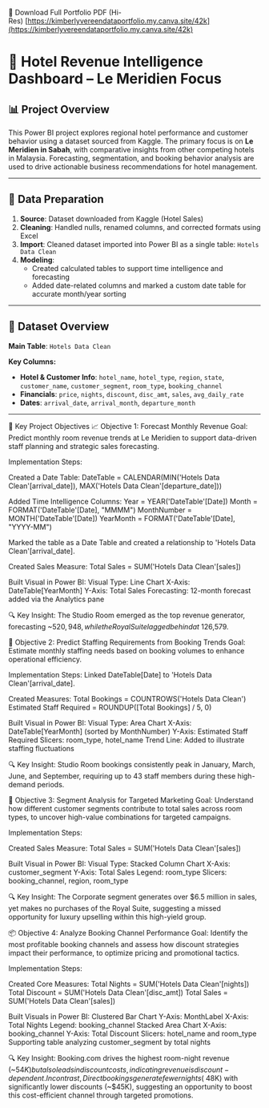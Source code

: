 🔗 Download Full Portfolio PDF (Hi-Res) [https://kimberlyvereendataportfolio.my.canva.site/42k](https://kimberlyvereendataportfolio.my.canva.site/42k)


# 🏨 Hotel Revenue Intelligence Dashboard – Le Meridien Focus

## 📊 Project Overview
This Power BI project explores regional hotel performance and customer behavior using a dataset sourced from Kaggle. The primary focus is on **Le Meridien in Sabah**, with comparative insights from other competing hotels in Malaysia. Forecasting, segmentation, and booking behavior analysis are used to drive actionable business recommendations for hotel management.

---

## 🧹 Data Preparation

1. **Source**: Dataset downloaded from Kaggle (Hotel Sales)
2. **Cleaning**: Handled nulls, renamed columns, and corrected formats using Excel
3. **Import**: Cleaned dataset imported into Power BI as a single table: `Hotels Data Clean`
4. **Modeling**:
   - Created calculated tables to support time intelligence and forecasting
   - Added date-related columns and marked a custom date table for accurate month/year sorting

---

## 📁 Dataset Overview

**Main Table**: `Hotels Data Clean`

**Key Columns:**

- **Hotel & Customer Info**: `hotel_name`, `hotel_type`, `region`, `state`, `customer_name`, `customer_segment`, `room_type`, `booking_channel`
- **Financials**: `price`, `nights`, `discount`, `disc_amt`, `sales`, `avg_daily_rate`
- **Dates**: `arrival_date`, `arrival_month`, `departure_month`

---
🎯 Key Project Objectives
📈 Objective 1: Forecast Monthly Revenue
Goal: Predict monthly room revenue trends at Le Meridien to support data-driven staff planning and strategic sales forecasting.

Implementation Steps:

Created a Date Table:
DateTable = 
CALENDAR(MIN('Hotels Data Clean'[arrival_date]), MAX('Hotels Data Clean'[departure_date]))

Added Time Intelligence Columns:
Year = YEAR('DateTable'[Date])
Month = FORMAT('DateTable'[Date], "MMMM")
MonthNumber = MONTH('DateTable'[Date])
YearMonth = FORMAT('DateTable'[Date], "YYYY-MM")

Marked the table as a Date Table and created a relationship to 'Hotels Data Clean'[arrival_date].

Created Sales Measure:
Total Sales = SUM('Hotels Data Clean'[sales])

Built Visual in Power BI:
Visual Type: Line Chart
X-Axis: DateTable[YearMonth]
Y-Axis: Total Sales
Forecasting: 12-month forecast added via the Analytics pane

🔍 Key Insight:
The Studio Room emerged as the top revenue generator, forecasting ~$520,948, while the Royal Suite lagged behind at ~$126,579.

👥 Objective 2: Predict Staffing Requirements from Booking Trends
Goal: Estimate monthly staffing needs based on booking volumes to enhance operational efficiency.

Implementation Steps:
Linked DateTable[Date] to 'Hotels Data Clean'[arrival_date].

Created Measures:
Total Bookings = COUNTROWS('Hotels Data Clean')
Estimated Staff Required = ROUNDUP([Total Bookings] / 5, 0)

Built Visual in Power BI:
Visual Type: Area Chart
X-Axis: DateTable[YearMonth] (sorted by MonthNumber)
Y-Axis: Estimated Staff Required
Slicers: room_type, hotel_name
Trend Line: Added to illustrate staffing fluctuations

🔍 Key Insight:
Studio Room bookings consistently peak in January, March, June, and September, requiring up to 43 staff members during these high-demand periods.

🧭 Objective 3: Segment Analysis for Targeted Marketing
Goal: Understand how different customer segments contribute to total sales across room types, to uncover high-value combinations for targeted campaigns.

Implementation Steps:

Created Sales Measure:
Total Sales = SUM('Hotels Data Clean'[sales])

Built Visual in Power BI:
Visual Type: Stacked Column Chart
X-Axis: customer_segment
Y-Axis: Total Sales
Legend: room_type
Slicers: booking_channel, region, room_type

🔍 Key Insight:
The Corporate segment generates over $6.5 million in sales, yet makes no purchases of the Royal Suite, suggesting a missed opportunity for luxury upselling within this high-yield group.

📦 Objective 4: Analyze Booking Channel Performance
Goal: Identify the most profitable booking channels and assess how discount strategies impact their performance, to optimize pricing and promotional tactics.

Implementation Steps:

Created Core Measures:
Total Nights = SUM('Hotels Data Clean'[nights])
Total Discount = SUM('Hotels Data Clean'[disc_amt])
Total Sales = SUM('Hotels Data Clean'[sales])

Built Visuals in Power BI:
Clustered Bar Chart
Y-Axis: MonthLabel
X-Axis: Total Nights
Legend: booking_channel
Stacked Area Chart
X-Axis: booking_channel
Y-Axis: Total Discount
Slicers: hotel_name and room_type
Supporting table analyzing customer_segment by total nights

🔍 Key Insight:
Booking.com drives the highest room-night revenue (~$54K) but also leads in discount costs, indicating revenue is discount-dependent. In contrast, Direct bookings generate fewer nights (~$48K) with significantly lower discounts (~$45K), suggesting an opportunity to boost this cost-efficient channel through targeted promotions.
